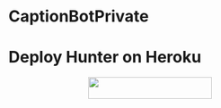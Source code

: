 # CaptionBotPrivate

# Deploy Hunter on Heroku
<p align="center"><a href="https://heroku.com/deploy?template=https://github.com/ToxygenX/CaptionBotPrivate"> <img src="https://img.shields.io/badge/Deploy%20To%20Heroku-black?style=for-the-badge&logo=heroku" width="220" height="38.45"/></a></p>

